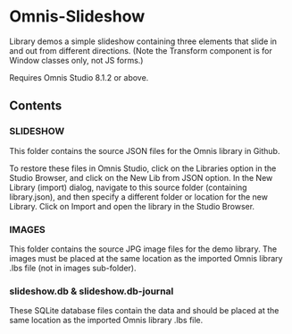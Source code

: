 # Omnis-Slideshow
Library demos a simple slideshow containing three elements that slide in and out from different directions. (Note the Transform component is for Window classes only, not JS forms.)

Requires Omnis Studio 8.1.2 or above.

## Contents
### SLIDESHOW
This folder contains the source JSON files for the Omnis library in Github. 

To restore these files in Omnis Studio, click on the Libraries option in the Studio Browser, and click on the New Lib from JSON option. In the New Library (import) dialog, navigate to this source folder (containing library.json), and then specify a different folder or location for the new Library. Click on Import and open the library in the Studio Browser. 

### IMAGES

This folder contains the source JPG image files for the demo library. The images must be placed at the same location as the imported Omnis library .lbs file (not in images sub-folder).

### slideshow.db & slideshow.db-journal

These SQLite database files contain the data and should be placed at the same location as the imported Omnis library .lbs file.
